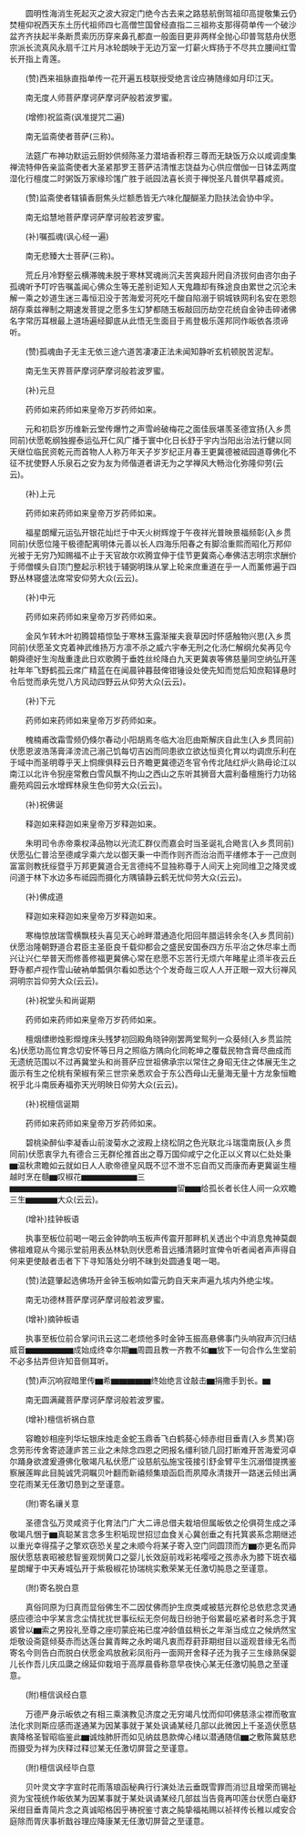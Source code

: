 <!-- { "loadSidebar": true } -->
　　圆明性海消生死起灭之波大寂定门绝今古去来之路慈航倒驾祖印高提敬集云仍焚檀仰祝西天东土历代祖师四七高僧竺国曾经直指二三祖祢支那得荷单传一个破沙盆齐齐扶起半条断贯索历历穿来鼻孔都直一般面目更非两样全抛心印普驾慈舟伏愿宗派长流真风永扇千江片月冰轮朗映于无边万室一灯薪火辉扬于不尽共立腰间红雪长开指上青莲。

　　(赞)西来祖脉直指单传一花开遍五枝联授受绝言诠应祷随缘如月印江天。

　　南无度人师菩萨摩诃萨摩诃萨般若波罗蜜。

　　(增修)祝监斋(讽准提咒二遍)

　　南无监斋使者菩萨(三称)。

　　法筵广布神功默运云厨妙供频陈圣力潜培香积荐三尊而无缺饭万众以咸调虔集禅流特伸告亲监斋使者大圣紧那罗王菩萨洁清惟志饶益为心供应僧伽一日钵盂两度湿化行檀度二时粥饭万家缘珍馐广胜于祇园法喜长资于禅悦圣凡普供早暮咸资。

　　(赞)监斋使者辖镇香厨焦头烂额悉皆无六味化醍醐圣力劻扶法会协中孚。

　　南无焰慧地菩萨摩诃萨摩诃般若波罗蜜。

　　(补)嘱孤魂(讽心经一遍)

　　南无悲臻大士菩萨(三称)。

　　荒丘月冷野壑云横滞魄未脱于寒林冥魂尚沉夫苦爽超升罔自济拔何由咨尔甶子孤魂听予叮咛告嘱盖闻心佛众生等无差别讵知人天鬼趣却有殊途良由累世之沉沦未解一乘之妙道生迷三毒恒汩没于苦海爱河死吃千酸自陷溺于铜城铁网利名安在恩怨胡存乘兹禅制之期速发菩提之愿多生幻梦都随玉板敲回历劫空花统自金钟击碎诸佛名字常历耳根最上道场遍经脚底从此悟无生面目于焉登极乐莲邦同作皈依各须谛听。

　　(赞)孤魂甶子无主无依三途六道苦凄凄正法未闻知静听玄机顿脱苦泥犁。

　　南无生天界菩萨摩诃萨摩诃般若波罗蜜。

　　(补)元旦

　　药师如来药师如来皇帝万岁药师如来。

　　元和初启岁历维新云堂传爆竹之声雪岭破梅花之面佳辰堪羡圣德宜扬(入乡贯同前)伏愿乾纲独握泰运弘开仁风广播于寰中化日长舒于宇内当阳出治法行健以同天继位临民资乾元而首物人人称万年天子岁岁纪正月春王更冀德被祗园道尊佛化不征不扰使野人乐泉石之安为友为师偕道者讲无为之学禅风大畅治化弥隆仰劳(云云)。

　　(补)上元

　　药师如来药师如来皇帝万岁药师如来。

　　福星朗耀元运弘开银花灿烂于中天火树辉煌于午夜祥光普映景福频彰(入乡贯同前)伏愿位隆干极德配离明体元善以长人四海乐阳春之有脚洽重熙而昭化万邦仰光被于无穷乃知赐福不止于天官故尔欢腾宜伸于佳节更冀斋心奉佛洁志明宗求酬价于师僧幞头自顶门整起示积钱于辅弼明珠从掌上轮来庶重道在乎一人而薰修遍于四野丛林寝盛法席常安仰劳大众(云云)。

　　(补)中元

　　药师如来药师如来皇帝万岁药师如来。

　　金风乍转木叶初腾碧梧惊坠于寒林玉露渐摧夫衰草因时怀感触物兴思(入乡贯同前)伏愿圣文克着神武维扬万方凛不杀之威六宇奉无刑之化汤仁解纲允矣再见今朝舜德好生洵哉重逢此日欢歌腾于垂姓丝纶降白九天更冀衷等佛慈量同空纳弘开莲社年年飞野鹤孤云席广精蓝在在闻晨钟暮鼓俾钳锤设处使先知而觉后知庶鞀铎悬时令后觉而承先觉八方风动四野云从仰劳大众(云云)。

　　(补)下元

　　药师如来药师如来皇帝万岁药师如来。

　　槐楠甫改霜雪频仍倏尔春动小阳胡焉冬临大冶厄由斯解庆自此生(入乡贯同前)伏愿恩波浩荡膏泽滂流己溺己饥每切吉凶而同患欲立欲达恒资化育以均调庶乐利在于域中而圣明尊乎天上恫瘝俱释云日齐瞻更冀德迈冬官令传北陆红炉火熟毋论江以南江以北许令猊座常敷白雪风飘不拘山之西山之东听其狮音大震利备檀施行力功铭鹿苑鸡园云水增辉林泉生色仰劳大众(云云)。

　　(补)祝佛诞

　　释迦如来释迦如来皇帝万岁释迦如来。

　　朱明司令赤帝乘权泽品物以光流汇群仪而嘉会时当圣诞礼合飏言(入乡贯同前)伏愿弘仁普洽至德咸孚乘六龙以御天秉一中而作则齐而治治而平缮修本于一己庶则富富则教抚绥暨乎万邦更冀道合无言德纯不显独称尊于人间天上宛同维卫之降灵或问道于林下水边多布祗园而摄化方隅镇静云鹤无忧仰劳大众(云云)。

　　(补)佛成道

　　释迦如来释迦如来皇帝万岁释迦如来。

　　寒梅惊放瑞雪横飘枝头喜见天心岭畔潜通造化阳回年腊运转余冬(入乡贯同前)伏愿治隆朝野道合君臣主圣臣良千载仰都会之盛民安国泰四方乐平治之休尽率土而兴让兴仁举普天而修善修福更冀佛心常在悲愿不忘苦行无烦六年睹星止须半夜云丘野寺都卢视作雪山破衲单瓢俱尔看如悉达个个发奇哉三叹人人开正眼一双大衍禅风洞明宗旨仰劳大众(云云)。

　　(补)祝堂头和尚诞期

　　药师如来药师如来皇帝万岁药师如来。

　　檀烟缥缈烛影爃煌床头残梦初回殿角晓钟刚罢两堂鸳列一众葵倾(入乡贯监院名)伏愿功高位育念切安怀等日月之照临方隅向化同乾坤之覆载民物含膏尽曲成而无遗统范围以不过再冀堂头和尚菩萨应世祖佛承宗以常住之身昭无住之体展无生之面示有生之伦桃有荣椒有荣三世宗亲悉欢会于东公西母山无量海无量十方龙象恒瞻祝乎北斗南辰寿福弥天光明映日仰劳大众(云云)。

　　(补)祝檀信诞期

　　药师如来药师如来皇帝万岁药师如来。

　　碧桃染醉仙李凝香山前浚菊水之波殿上绕松阴之色光联北斗瑞霭南辰(入乡贯同前)伏愿衷孚九有德合三无群伦推首出之尊万国仰咸宁之化正以义育以仁处处秉▆温秋肃瞻如云就如日人人歌帝德皇风既不愆不泄不忘自而又而康而寿更冀诞生檀越时烹在髓▆叹椒花▆▆▆▆▆▆▆三▆▆▆▆▆▆▆▆▆▆▆▆▆▆▆▆▆▆▆▆▆留▆▆给孤长者长住人间一众欢瞻三生▆▆▆▆大众(云云)。

　　(增补)挂钟板语

　　执事至板位前喝一喝云金钟韵响玉板声传震开那畔机关透出个中消息鬼神莫觑佛祖难窥从今揭示堂前用表丛林轨则伏愿希音远播清籁时宣俾令听者闻者声声得自何来更使敲者击者下下寻知落处分明不昧到处圆通复喝一喝。

　　(赞)法筵肇起选佛场开金钟玉板响如雷元韵自天来声遍九垓内外绝尘埃。

　　南无功德林菩萨摩诃萨摩诃般若波罗蜜。

　　(增补)摘钟板语

　　执事至板位前合掌问讯云这二老烦他多时金钟玉振高悬佛事门头响寂声沉归结威音▆▆▆▆▆▆成始成终幸尔期▆周圆且教一齐教不如▆放下一句合作么生堂前不必多拈弄但许知音侧耳听。

　　(赞)声沉响寂暗里传▆希▆▆▆▆▆终始绝言诠敲击▆捐撒手到长。▆

　　南无圆满藏菩萨摩诃萨摩诃般若波罗蜜。

　　(增补)檀信祈祸白意

　　容瞻妙相座列华坛银床烛走金蛇玉鼎香飞白鹤葵心倾赤绀目垂青(入乡贯某)窃念劳形传舍寄迹蘧庐苦三业之未除念四恩之罔报名缰利锁几回打断难开苦海爱河卓尔踊身欲渡爰遵佛化敬竭凡私伏愿广设慈航弘施宝筏接引舒金臂平生沉溺借提携鉴察展莲眸此目肫诚凭洞瞩贝叶翻而新禧频集琅函启而夙障永清拨开一路迷云倾出满空花雨某无任激切恳到之至谨意。

　　(附)寄名禳关意

　　圣德含弘万灵咸资于化育法门广大二谛总借夫栽培但属皈依之伦俱荷生成之泽敬竭凡悃于▆真聪某言念多生积垢现世招愆血食关心冀创垂之有托箕裘系念期继述以重光幸得孺子之擎欢窃恐关星之未顺今将某子寄入空门同圆顶而方▆亦更名而异服伏愿慈衷昭被悲智鉴观悯黄口之婴儿长效庭前戏彩祐嘤哑之孩赤永为膝下斑衣福星朗耀于中天寿城弘开于紫极椒花协瑞桃实敷荣某无任激切肫恳之至谨意。

　　(附)寄名脱白意

　　真俗同原为归真而显俗佛生不二因仗佛而护生庶类咸被慈光群伦总依悲念灵通感应德洽中孚某言念尘情扰扰世事纭纭无奈何哉日纷驰于俗累最吃紧者时系念于箕裘曾以▆索之男投礼至尊之座叨蒙庇祐已度冲龄值兹稍长之年渐当成立之候炳然宝炬敬设斋筵倾葵赤而达莲台冀青眸之永盻竭凡衷而荐葑菲期绀目以遥观昔缘无名而寄名今则告白而脱白伏愿金鸡放赦彩凤衔丹一面网开舍释子还为我子三生缘熟保婴儿长作吾儿庆瓜瓞之绵延仰栽培于高厚晨昏称意早夜快心某无任激切肫恳之至谨意。

　　(附)檀信讽经白意

　　万德严身示皈依之有相三乘演教见济度之无穷竭凡忱而仰叩佛慈涤尘襟而敬宣法化求则斯应感而遂通某为因某事就于某处讽诵某经几部以此微因上千圣造伏愿慈衷降格圣智昭临鉴此▆诚烛肺肝而如见纳兹恳款俾心绪以潜通随信▆之敷陈冀慈悲而摄受为祥为庆释过释愆某无任激切屏营之至谨意。

　　(附)檀信讽经毕白意

　　贝叶灵文字字宣时花雨落琅函秘典行行演处法云垂既雪罪而消愆且增荣而锡祉资为宝筏统作皈依某为因某事就于某处讽诵某经几部兹当告竟再叩莲台伏愿白毫舒采绀目垂青简片念之真诚昭格因乎祷祝鉴寸衷之肫挚福祐赐以祯祥传长稚以咸安合庭除而胥庆事祈戬谷理应降康某无任激切屏营之至谨意。
